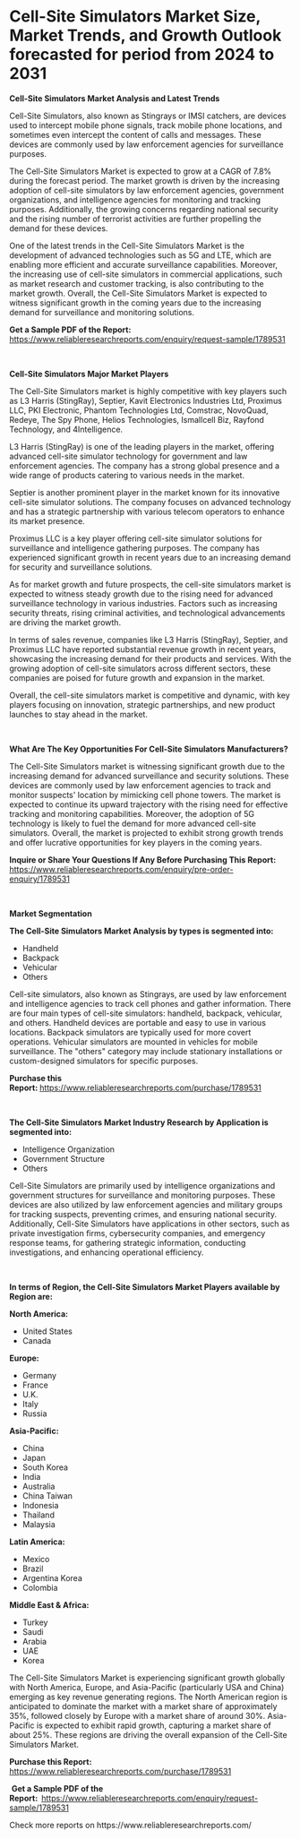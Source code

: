 <p><h1>Cell-Site Simulators Market Size, Market Trends, and Growth Outlook forecasted for period from 2024 to 2031</h1></p><p><strong>Cell-Site Simulators Market Analysis and Latest Trends</strong></p>
<p><p>Cell-Site Simulators, also known as Stingrays or IMSI catchers, are devices used to intercept mobile phone signals, track mobile phone locations, and sometimes even intercept the content of calls and messages. These devices are commonly used by law enforcement agencies for surveillance purposes.</p><p>The Cell-Site Simulators Market is expected to grow at a CAGR of 7.8% during the forecast period. The market growth is driven by the increasing adoption of cell-site simulators by law enforcement agencies, government organizations, and intelligence agencies for monitoring and tracking purposes. Additionally, the growing concerns regarding national security and the rising number of terrorist activities are further propelling the demand for these devices.</p><p>One of the latest trends in the Cell-Site Simulators Market is the development of advanced technologies such as 5G and LTE, which are enabling more efficient and accurate surveillance capabilities. Moreover, the increasing use of cell-site simulators in commercial applications, such as market research and customer tracking, is also contributing to the market growth. Overall, the Cell-Site Simulators Market is expected to witness significant growth in the coming years due to the increasing demand for surveillance and monitoring solutions.</p></p>
<p><strong>Get a Sample PDF of the Report:&nbsp;</strong> <a href="https://www.reliableresearchreports.com/enquiry/request-sample/1789531">https://www.reliableresearchreports.com/enquiry/request-sample/1789531</a></p>
<p>&nbsp;</p>
<p><strong>Cell-Site Simulators Major Market Players</strong></p>
<p><p>The Cell-Site Simulators market is highly competitive with key players such as L3 Harris (StingRay), Septier, Kavit Electronics Industries Ltd, Proximus LLC, PKI Electronic, Phantom Technologies Ltd, Comstrac, NovoQuad, Redeye, The Spy Phone, Helios Technologies, Ismallcell Biz, Rayfond Technology, and 4Intelligence. </p><p>L3 Harris (StingRay) is one of the leading players in the market, offering advanced cell-site simulator technology for government and law enforcement agencies. The company has a strong global presence and a wide range of products catering to various needs in the market. </p><p>Septier is another prominent player in the market known for its innovative cell-site simulator solutions. The company focuses on advanced technology and has a strategic partnership with various telecom operators to enhance its market presence.</p><p>Proximus LLC is a key player offering cell-site simulator solutions for surveillance and intelligence gathering purposes. The company has experienced significant growth in recent years due to an increasing demand for security and surveillance solutions.</p><p>As for market growth and future prospects, the cell-site simulators market is expected to witness steady growth due to the rising need for advanced surveillance technology in various industries. Factors such as increasing security threats, rising criminal activities, and technological advancements are driving the market growth.</p><p>In terms of sales revenue, companies like L3 Harris (StingRay), Septier, and Proximus LLC have reported substantial revenue growth in recent years, showcasing the increasing demand for their products and services. With the growing adoption of cell-site simulators across different sectors, these companies are poised for future growth and expansion in the market. </p><p>Overall, the cell-site simulators market is competitive and dynamic, with key players focusing on innovation, strategic partnerships, and new product launches to stay ahead in the market.</p></p>
<p>&nbsp;</p>
<p><strong>What Are The Key Opportunities For Cell-Site Simulators Manufacturers?</strong></p>
<p><p>The Cell-Site Simulators market is witnessing significant growth due to the increasing demand for advanced surveillance and security solutions. These devices are commonly used by law enforcement agencies to track and monitor suspects' location by mimicking cell phone towers. The market is expected to continue its upward trajectory with the rising need for effective tracking and monitoring capabilities. Moreover, the adoption of 5G technology is likely to fuel the demand for more advanced cell-site simulators. Overall, the market is projected to exhibit strong growth trends and offer lucrative opportunities for key players in the coming years.</p></p>
<p><strong>Inquire or Share Your Questions If Any Before Purchasing This Report:</strong> <a href="https://www.reliableresearchreports.com/enquiry/pre-order-enquiry/1789531">https://www.reliableresearchreports.com/enquiry/pre-order-enquiry/1789531</a></p>
<p>&nbsp;</p>
<p><strong>Market Segmentation</strong></p>
<p><strong>The Cell-Site Simulators Market Analysis by types is segmented into:</strong></p>
<p><ul><li>Handheld</li><li>Backpack</li><li>Vehicular</li><li>Others</li></ul></p>
<p><p>Cell-site simulators, also known as Stingrays, are used by law enforcement and intelligence agencies to track cell phones and gather information. There are four main types of cell-site simulators: handheld, backpack, vehicular, and others. Handheld devices are portable and easy to use in various locations. Backpack simulators are typically used for more covert operations. Vehicular simulators are mounted in vehicles for mobile surveillance. The "others" category may include stationary installations or custom-designed simulators for specific purposes.</p></p>
<p><strong>Purchase this Report:&nbsp;</strong><a href="https://www.reliableresearchreports.com/purchase/1789531">https://www.reliableresearchreports.com/purchase/1789531</a></p>
<p>&nbsp;</p>
<p><strong>The Cell-Site Simulators Market Industry Research by Application is segmented into:</strong></p>
<p><ul><li>Intelligence Organization</li><li>Government Structure</li><li>Others</li></ul></p>
<p><p>Cell-Site Simulators are primarily used by intelligence organizations and government structures for surveillance and monitoring purposes. These devices are also utilized by law enforcement agencies and military groups for tracking suspects, preventing crimes, and ensuring national security. Additionally, Cell-Site Simulators have applications in other sectors, such as private investigation firms, cybersecurity companies, and emergency response teams, for gathering strategic information, conducting investigations, and enhancing operational efficiency.</p></p>
<p>&nbsp;</p>
<p><strong>In terms of Region, the Cell-Site Simulators Market Players available by Region are:</strong></p>
<p>
    <p> <strong> North America: </strong>
        <ul>
            <li>United States</li>
            <li>Canada</li>
        </ul>
        </p> 
    <p> <strong> Europe: </strong>
        <ul>
            <li>Germany</li>
            <li>France</li>
            <li>U.K.</li>
            <li>Italy</li>
            <li>Russia</li>
        </ul>
        </p> 
    <p> <strong> Asia-Pacific: </strong>
        <ul>
            <li>China</li>
            <li>Japan</li>
            <li>South Korea</li>
            <li>India</li>
            <li>Australia</li>
            <li>China Taiwan</li>
            <li>Indonesia</li>
            <li>Thailand</li>
            <li>Malaysia</li>
        </ul>
        </p> 
    <p> <strong> Latin America: </strong>
        <ul>
            <li>Mexico</li>
            <li>Brazil</li>
            <li>Argentina Korea</li>
            <li>Colombia</li>
        </ul>
        </p> 
    <p> <strong> Middle East & Africa: </strong>
        <ul>
            <li>Turkey</li>
            <li>Saudi</li>
            <li>Arabia</li>
            <li>UAE</li>
            <li>Korea</li>
        </ul>
    </p>
    </p>
<p><p>The Cell-Site Simulators Market is experiencing significant growth globally with North America, Europe, and Asia-Pacific (particularly USA and China) emerging as key revenue generating regions. The North American region is anticipated to dominate the market with a market share of approximately 35%, followed closely by Europe with a market share of around 30%. Asia-Pacific is expected to exhibit rapid growth, capturing a market share of about 25%. These regions are driving the overall expansion of the Cell-Site Simulators Market.</p></p>
<p><strong>Purchase this Report: </strong><a href="https://www.reliableresearchreports.com/purchase/1789531">https://www.reliableresearchreports.com/purchase/1789531</a></p>
<p>&nbsp;<strong>Get a Sample PDF of the Report:&nbsp;&nbsp;</strong><a href="https://www.reliableresearchreports.com/enquiry/request-sample/1789531">https://www.reliableresearchreports.com/enquiry/request-sample/1789531</a></p>
<p><strong></strong></p>
<p>Check more reports on https://www.reliableresearchreports.com/</p>
